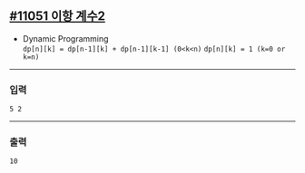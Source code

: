 [#11051 이항 계수2](https://www.acmicpc.net/problem/11051)
---

- Dynamic Programming \
    `dp[n][k] = dp[n-1][k] + dp[n-1][k-1] (0<k<n)`
    `dp[n][k] = 1 (k=0 or k=n)`

---

### 입력
```
5 2
```

---
### 출력
```
10
```